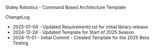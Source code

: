 Staley Robotics - Command Based Architecture Template

ChangeLog
- 2025-01-04 - Updated Requirements.txt for initial library release
- 2024-12-24 - Updated Template for Start of 2025 Season
- 2024-11-01 - Initial Commit - Created Template for the 2025 Beta Testing
